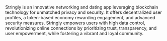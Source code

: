 Stringly is an innovative networking and dating app leveraging blockchain technology for unmatched privacy and security. It offers decentralized user profiles, a token-based economy rewarding engagement, and advanced security measures. Stringly empowers users with high data control, revolutionizing online connections by prioritizing trust, transparency, and user empowerment, while fostering a vibrant and loyal community.
